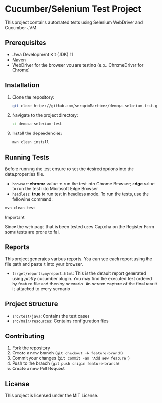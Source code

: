 # Cucumber/Selenium Test Project

This project contains automated tests using Selenium WebDriver and Cucumber JVM.

## Prerequisites

- Java Development Kit (JDK) 11
- Maven
- WebDriver for the browser you are testing (e.g., ChromeDriver for Chrome)

## Installation

1. Clone the repository:
    ```sh
    git clone https://github.com/serapioMartinez/demoqa-selenium-test.git
    ```
2. Navigate to the project directory:
    ```sh
    cd demoqa-selenium-test
    ```
3. Install the dependencies:
    ```sh
    mvn clean install
    ```

## Running Tests

Before running the test ensure to set the desired options into the data.properties file.
- `browser`: **chrome** value to run the test into Chrome Browser; **edge** value to run the test into Microsoft Edge Browser
- `headless`: **true** to run test in headless mode.
To run the tests, use the following command:
```sh
mvn clean test
```

> [!IMPORTANT]  
> Since the web page that is been tested uses Captcha on the Register Form some tests are prone to fail.

## Reports

This project generates various reports. You can see each report using the file path and paste it into your browser.
- `target/reports/myreport.html`: This is the default report generated using *pretty* cucumber plugin. You may find the executed test ordered by feature file and then by scenario. An screen capture of the final result is attached to every scenario

## Project Structure

- `src/test/java`: Contains the test cases
- `src/main/resources`: Contains configuration files

## Contributing

1. Fork the repository
2. Create a new branch (`git checkout -b feature-branch`)
3. Commit your changes (`git commit -am 'Add new feature'`)
4. Push to the branch (`git push origin feature-branch`)
5. Create a new Pull Request

## License

This project is licensed under the MIT License.